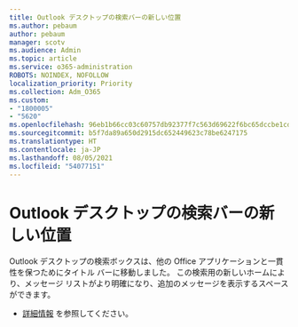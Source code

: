 ```yaml
---
title: Outlook デスクトップの検索バーの新しい位置
ms.author: pebaum
author: pebaum
manager: scotv
ms.audience: Admin
ms.topic: article
ms.service: o365-administration
ROBOTS: NOINDEX, NOFOLLOW
localization_priority: Priority
ms.collection: Adm_O365
ms.custom:
- "1800005"
- "5620"
ms.openlocfilehash: 96eb1b66cc03c60757db92377f7c563d69622f6bc65dccbe1cdaba03a8872ff8
ms.sourcegitcommit: b5f7da89a650d2915dc652449623c78be6247175
ms.translationtype: HT
ms.contentlocale: ja-JP
ms.lasthandoff: 08/05/2021
ms.locfileid: "54077151"
---
```

# <a name="new-location-of-the-search-bar-in-outlook-desktop"></a>Outlook デスクトップの検索バーの新しい位置

Outlook デスクトップの検索ボックスは、他の Office アプリケーションと一貫性を保つためにタイトル バーに移動しました。 この検索用の新しいホームにより、メッセージ リストがより明確になり、追加のメッセージを表示するスペースができます。
- [詳細情報](https://support.microsoft.com/en-us/office/96fee452-80cd-492d-a35c-5c37584b416b) を参照してください。
